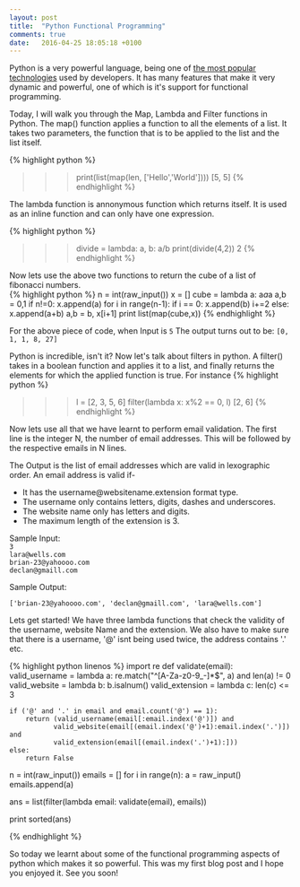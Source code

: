 ```yaml
---
layout: post
title:  "Python Functional Programming"
comments: true
date:   2016-04-25 18:05:18 +0100
---
```


Python is a very powerful language, being one of <a href="http://stackoverflow.com/research/developer-survey-2016#technology">the most popular technologies</a> used by developers. It has many features that make it very dynamic and powerful, one of which is it's support for functional programming. 

Today, I will walk you through the Map, Lambda and Filter functions in Python. The map() function applies a function to all the elements of a list. It takes two parameters, the function that is to be applied to the list and the list itself.

{% highlight python %}
>>> print(list(map(len, ['Hello','World'])))
[5, 5]
{% endhighlight %}

The lambda function is annonymous function which returns itself. It is used as an inline function and can only have one expression.

{% highlight python %}
>>> divide = lambda: a, b: a/b
>>> print(divide(4,2))
2
{% endhighlight %}

Now lets use the above two functions to return the cube of a list of fibonacci numbers.  
{% highlight python %}
n = int(raw_input())
x = []
cube = lambda a: a*a*a
a,b = 0,1
if n!=0:
    x.append(a)
for i in range(n-1):
    if i == 0:
        x.append(b)
        i+=2
    else:
        x.append(a+b)
        a,b = b, x[i+1]
print list(map(cube,x))
{% endhighlight %}

For the above piece of code, when 
Input is
```5```
The output turns out to be:
```[0, 1, 1, 8, 27]```

Python is incredible, isn't it? Now let's talk about filters in python. A filter() takes in a boolean function and applies it to a list, and finally returns the elements for which the applied function is true. For instance
{% highlight python %}
>>> l = [2, 3, 5, 6]
>>> filter(lambda x: x%2 == 0, l)
[2, 6]
{% endhighlight %}

Now lets use all that we have learnt to perform email validation. The first line is the integer N, the number of email addresses. This will be followed by the respective emails in N lines.

The Output is the list of email addresses which are valid in lexographic order. An email address is valid if-
<ul> 
<li> It has the username@websitename.extension format type. </li>
<li> The username only contains letters, digits, dashes and underscores. </li>
<li> The website name only has letters and digits. </li>
<li>The maximum length of the extension is 3.</li> 
</ul>

Sample Input:<br>
```3``` <br>
```lara@wells.com```<br>
```brian-23@yahoooo.com```<br>
```declan@gmaill.com```<br>

Sample Output:

```
['brian-23@yahoooo.com', 'declan@gmaill.com', 'lara@wells.com']
```
Lets get started! We have three lambda functions that check the validity of the username, website Name and the extension. We also have to make sure that there is a username, '@' isnt being used twice, the address contains '.' etc.

{% highlight python linenos %}
import re
def validate(email):
    valid_username = lambda a: re.match("^[A-Za-z0-9_-]*$", a) and len(a) != 0
    valid_website = lambda b: b.isalnum()
    valid_extension = lambda c: len(c) <= 3
    
    if ('@' and '.' in email and email.count('@') == 1):
        return (valid_username(email[:email.index('@')]) and 
               valid_website(email[(email.index('@')+1):email.index('.')]) and
               valid_extension(email[(email.index('.')+1):]))
    else:
        return False

n = int(raw_input())
emails = []
for i in range(n):
    a = raw_input()
    emails.append(a)

ans = list(filter(lambda email: validate(email), emails))

print sorted(ans)

{% endhighlight %}

So today we learnt about some of the functional programming aspects of python which makes it so powerful. This was my first blog post and I hope you enjoyed it. See you soon! 